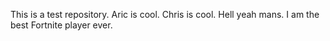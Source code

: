 
This is a test repository. Aric is cool. Chris is cool.
Hell yeah mans. I am the best Fortnite player ever.

